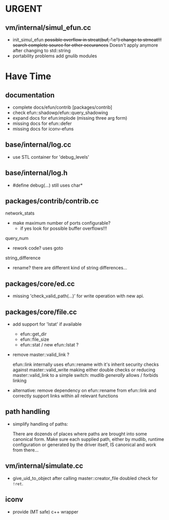 # URGENT #
## vm/internal/simul\_efun.cc ##
- init\_simul\_efun
  ~~possible overflow in strcat(buf, ".c") change to strncat!!!~~
  ~~search complete source for other occurances~~
  Doesn't apply anymore after changing to std::string
- portability problems
    add gnulib modules

# Have Time #
## documentation ##
- complete docs/efun/contrib [packages/contrib]
- check efun::shadowp/efun::query_shadowing
- expand docs for efun:implode (missing three arg form)
- missing docs for efun::defer
- missing docs for iconv-efuns

## base/internal/log.cc
- use STL container for 'debug_levels'

## base/internal/log.h
- #define debug(...) still uses char\*

## packages/contrib/contrib.cc ##
network\_stats
- make maximum number of ports configurable?
  - if yes look for possible buffer overflows!!!

query\_num
- rework code? uses goto

string\_difference
- rename? there are different kind of string differences...

## packages/core/ed.cc ##
- missing 'check\_valid\_path(...)' for write operation with new api.

## packages/core/file.cc ##
- add support for 'lstat' if available
  - efun::get\_dir
  - efun::file\_size
  - efun::stat / new efun::lstat ?
- remove master::valid\_link ?
  
  efun::link internally uses efun::rename with it's inherit security checks
  against master::valid\_write making either double checks or reducing
  master::valid\_link to a simple switch: mudlib _generally_ allows / forbids
  linking
- alternative:
  remove dependency on efun::rename from efun::link and correctly support
  links within all relevant functions

## path handling ##
- simplify handling of paths:
  
  There are dozends of places where paths are brought into some canonical
  form.
  Make sure each supplied path, either by mudlib, runtime configuration or
  generated by the driver itself, IS canonical and work from there...

## vm/internal/simulate.cc ##
- give_uid_to_object
  after calling master::creator_file doubled check for ```!ret```.

## iconv ##
- provide (MT safe) c++ wrapper
